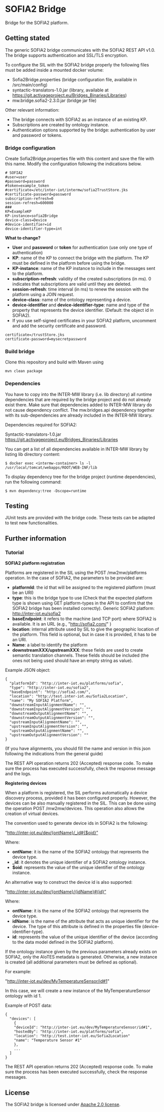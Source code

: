 # SOFIA2 Bridge

Bridge for the SOFIA2 platform.


## Getting stated

The generic SOFIA2 bridge communicates with the SOFIA2 REST API v1.0. The bridge supports authentication and SSL/TLS encryption.


To configure the SIL with the SOFIA2 bridge properly the following files must be added inside a mounted docker volume:

* Sofia2Bridge.properties (bridge configuration file, available in /src/main/config)
* syntactic-translators-1.0.jar (library, available at https://git.activageproject.eu/Bridges_Binaries/Libraries)
* mw.bridge.sofia2-2.3.0.jar (bridge jar file)


Other relevant information:
* The bridge connects with SOFIA2 as an instance of an existing KP.
* Subscriptions are created by ontology instance.
* Authentication options supported by the bridge: authentication by user and password or tokens. 



### Bridge configuration

Create Sofia2Bridge.properties file with this content and save the file with this name. Modify the configuration following the indications below.

```
# SOFIA2
#user=user
#password=password
#token=example_token
#certificate=/etc/inter-iot/intermw/sofia2TrustStore.jks
#certificate-password=password
subscription-refresh=0
session-refresh=600000
###
KP=ExampleKP
KP-instance=sofia2Bridge
device-class=Device
#device-identifier=id
device-identifier-type=int

```


**What to change?**

* **User** and **password** or **token** for authentication (use only one type of authentication)
* **KP**: name of the KP to connect the bridge with the platform. The KP must be defined in the platform before using the bridge.
* **KP-instance**: name of the KP instance to include in the messages sent to the platform.
* **subscription-refresh**: validity of the created subscriptions (in ms). 0 indicates that subscriptions are valid until they are deleted.
* **session-refresh**: time interval (in ms) to renew the session with the platform using a JOIN request.
* **device-class**: name of the ontology representing a device.
* **device-identifier** and **device-identifier-type**: name and type of the property that represents the device identifier. (Default: the object id in SOFIA2).
* If you use self-signed certificates in your SOFIA2 platform, uncomment and add the security certificate and password.


```
certificate=/trustStore.jks
certificate-password=mysecretpassword
```



### Build bridge
Clone this repository and build with Maven using

`mvn clean package`



### Dependencies 

You have to copy into the INTER-MW library (i.e. lib directory) all runtime dependencies that are required by the bridge project and do not already exist there. Make sure that dependencies added to INTER-MW library do not cause dependency conflict. The mw.bridges.api dependency together with its sub-dependencies are already included in the INTER-MW library.

Dependencies required for SOFIA2: 
 
Syntactic-translators-1.0.jar
https://git.activageproject.eu/Bridges_Binaries/Libraries


You can get a list of all dependencies available in INTER-MW library by listing lib directory content:

`$ docker exec <intermw-container> ls -l /usr/local/tomcat/webapps/ROOT/WEB-INF/lib`


To display dependency tree for the bridge project (runtime dependencies), run the following command:

`$ mvn dependency:tree -Dscope=runtime`



## Testing
JUnit tests are provided with the bridge code. These tests can be adapted to test new functionalities.


## Further information

### Tutorial

**SOFIA2 platform registration**

Platforms are registered in the SIL using the POST /mw2mw/platforms operation. In the case of SOFIA2, the parameters to be provided are:

* **platformId**: the id that will be assigned to the registered platform (must be an URI)
* **type**: this is the bridge type to use (Check that the expected platform type is shown using GET platform-types in the API to confirm that the SOFIA2 bridge has been installed correctly). Generic SOFIA2 platform: http://inter-iot.eu/sofia2
* **baseEndpoint**: it refers to the machine (and TCP port) where SOFIA2 is available. It is an URL (e.g., "http://sofia2.com/" )
* **location**: internal attribute used by SIL to give the geographic location of the platform. This field is optional, but in case it is provided, it has to be an URI.
* **Name**: a label to identify the platform
* **downstreamXXX/upstreamXXX**: these fields are used to create semantic translation channels. These fields should be included (the ones not being used should have an empty string as value).

 
Example JSON object:
```
{
  "platformId": "http://inter-iot.eu/platforms/sofia",
  "type": "http://inter-iot.eu/sofia2",
  "baseEndpoint": "http://sofia2.com/",
  "location": "http://test.inter-iot.eu/Sofia2Location",
  "name": "My SOFIA2 Platform",
  "downstreamInputAlignmentName": "",
  "downstreamInputAlignmentVersion": "",
  "downstreamOutputAlignmentName": "",
  "downstreamOutputAlignmentVersion": "",
  "upstreamInputAlignmentName": "",
  "upstreamInputAlignmentVersion": "",
  "upstreamOutputAlignmentName": "",
  "upstreamOutputAlignmentVersion": ""
}

```


(If you have alignments, you should fill the name and version in this json following the indications from the general guide)


The REST API operation returns 202 (Accepted) response code. To make sure the process has executed successfully, check the response message and the logs.


**Registering devices**

When a platform is registered, the SIL performs automatically a device discovery process, provided it has been configured properly. However, the devices can be also manually registered in the SIL. This can be done using the operation POST /mw2mw/devices. This operation also allows the creation of virtual devices.

The convention used to generate device ids in SOFIA2 is the following:

“http://inter-iot.eu/dev/{ontName}/_id#{$oid}” 

Where:
* **ontName**: it is the name of the SOFIA2 ontology that represents the device type.
* **_id**: it denotes the unique identifier of a SOFIA2 ontology instance.
* **$oid**: represents the value of the unique identifier of the ontology instance.


An alternative way to construct the device id is also supported:

“http://inter-iot.eu/dev/{ontName}/{idName}#{id}”

Where:
* **ontName**: it is the name of the SOFIA2 ontology that represents the device type.
* **idName**: is the name of the attribute that acts as unique identifier for the device. The type of this attribute is defined in the properties file (device-identifier-type).
* **id**: represents the value of the unique identifier of the device (according to the data model defined in the SOFIA2 platform).



If the ontology instance given by the previous parameters already exists on SOFIA2, only the AIoTES metadata is generated. Otherwise, a new instance is created (all additional parameters must be defined as optional).

For example: 

"http://inter-iot.eu/dev/MyTemperatureSensor/id#1" 

In this case, we will create a new instance of the MyTemperatureSensor ontology with id 1.


Example of POST data:

```
{
  "devices": [
	{
  	"deviceId": "http://inter-iot.eu/dev/MyTemperatureSensor/id#1",
  	"hostedBy": "http://inter-iot.eu/platforms/sofia",
  	"location": "http://test.inter-iot.eu/Sofia2Location"
  	"name": "Temperature Sensor #1"
	},
	...
  ]
}

```

The REST API operation returns 202 (Accepted) response code. To make sure the process has been executed successfully, check the response messages.


## License
The SOFIA2 bridge is licensed under [Apache 2.0 license](https://www.apache.org/licenses/LICENSE-2.0).

